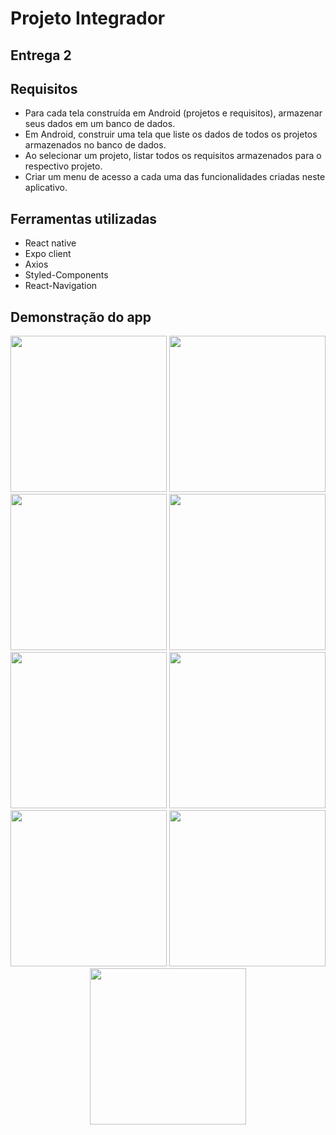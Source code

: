 # Projeto Integrador
## Entrega 2

## Requisitos
- Para cada tela construída em Android (projetos e requisitos), armazenar seus dados em um banco de dados.
- Em Android, construir uma tela que liste os dados de todos os projetos armazenados no banco de dados. 
- Ao selecionar um projeto, listar todos os requisitos armazenados para o respectivo projeto.
- Criar um menu de acesso a cada uma das funcionalidades criadas neste aplicativo.
 
## Ferramentas utilizadas
 - React native
 - Expo client
 - Axios
 - Styled-Components
 - React-Navigation
 
## Demonstração do app

<p align="center">
  <img width="250" src="Projeto_Integrador/.prints/Entrega%202/1.jpeg"/>
  <img width="250" src="Projeto_Integrador/ssets/2.jpeg"/>
  <img width="250" src="Projeto_Integrador/assets/3.jpeg"/>
  <img width="250" src="Projeto_Integrador/assets/4.jpeg"/>
  <img width="250" src="Projeto_Integrador/assets/6.jpeg"/>
  <img width="250" src="Projeto_Integrador/assets/7.jpeg"/>
  <img width="250" src="Projeto_Integrador/assets/8.jpeg"/>
  <img width="250" src="Projeto_Integrador/assets/9.jpeg"/>
  <img width="250" src="Projeto_Integrador/assets/10.jpeg"/>
</p>

